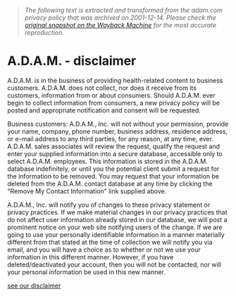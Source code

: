 > *The following text is extracted and transformed from the adam.com privacy policy that was archived on 2001-12-14. Please check the [original snapshot on the Wayback Machine](https://web.archive.org/web/20011214081627id_/http%3A//adam.com/b2b/privacy.htm) for the most accurate reproduction.*

# A.D.A.M. - disclaimer

A.D.A.M. is in the business of providing health-related content to business customers. A.D.A.M. does not collect, nor does it receive from its customers, information from or about consumers. Should A.D.A.M. ever begin to collect information from consumers, a new privacy policy will be posted and appropriate notification and consent will be requested.

Business customers: A.D.A.M., Inc. will not without your permission, provide your name, company, phone number, business address, residence address, or e-mail address to any third parties, for any reason, at any time, ever. A.D.A.M. sales associates will review the request, qualify the request and enter your supplied information into a secure database, accessible only to select A.D.A.M. employees. This information is stored in the A.D.A.M. database indefinitely, or until you the potential client submit a request for the information to be removed. You may request that your information be deleted from the A.D.A.M. contact database at any time by clicking the "Remove My Contact Information" link supplied above.

A.D.A.M., Inc. will notify you of changes to these privacy statement or privacy practices. If we make material changes in our privacy practices that do not affect user information already stored in our database, we will post a prominent notice on your web site notifying users of the change. If we are going to use your personally identifiable information in a manner materially different from that stated at the time of collection we will notify you via email, and you will have a choice as to whether or not we use your information in this different manner. However, if you have deleted/deactivated your account, then you will not be contacted, nor will your personal information be used in this new manner.  


[see our disclaimer](https://web.archive.org/web/20011214081627id_/http%3A//adam.com/b2b/disclaimer.htm)
